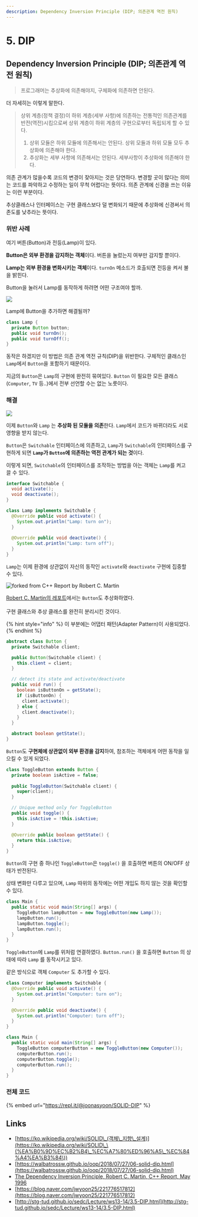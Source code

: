 ```yaml
---
description: Dependency Inversion Principle (DIP; 의존관계 역전 원칙)
---
```


# 5. DIP

## Dependency Inversion Principle (DIP; 의존관계 역전 원칙)

> 프로그래머는 추상화에 의존해야지, 구체화에 의존하면 안된다.

더 자세히는 이렇게 말한다.

> 상위 계층(정책 결정)이 하위 계층(세부 사항)에 의존하는 전통적인 의존관계를 반전(역전)시킴으로써 상위 계층이 하위 계층의 구현으로부터 독립되게 할 수 있다.
>
> 1. 상위 모듈은 하위 모듈에 의존해서는 안된다. 상위 모듈과 하위 모듈 모두 추상화에 의존해야 한다.
> 2. 추상화는 세부 사항에 의존해서는 안된다. 세부사항이 추상화에 의존해야 한다.

의존 관계가 많을수록 코드의 변경이 잦아지는 것은 당연하다. 변경할 곳이 많다는 의미는 코드를 파악하고 수정하는 일이 무척 어렵다는 뜻이다. 의존 관계에 신경을 쓰는 이유는 이런 부분이다.

추상클래스나 인터페이스는 구현 클래스보다 덜 변화되기 때문에 추상화에 신경써서 의존도를 낮추라는 뜻이다.

### 위반 사례

여기 버튼(Button)과 전등(Lamp)이 있다.

**Button은 외부 환경을 감지하는 객체**이다. 버튼을 눌렀는지 여부만 감지할 뿐이다.

**Lamp는 외부 환경을 변화시키는 객체**이다. `turnOn` 메소드가 호출되면 전등을 켜서 불을 밝힌다.

Button을 눌러서 Lamp를 동작하게 하려면 어떤 구조여야 할까.

![](<../../.gitbook/assets/image (2).png>)

Lamp에 Button을 추가하면 해결될까?

```java
class Lamp {
  private Button button;
  public void turnOn();
  public void turnOff();
}
```

동작은 하겠지만 이 방법은 의존 관계 역전 규칙(DIP)을 위반한다. 구체적인 클래스인 `Lamp`에서 `Button`을 포함하기 때문이다.

지금의 `Button`은 `Lamp`의 구현에 완전히 묶여있다. `Button` 이 필요한 모든 클래스(`Computer`, `TV` 등..)에서 전부 선언할 수는 없는 노릇이다.

### 해결

![](<../../.gitbook/assets/image (3).png>)

이제 `Button`와 `Lamp` 는 **추상화 된 모듈을 의존**한다. `Lamp`에서 코드가 바뀌더라도 서로 영향을 받지 않는다.

`Button`은 `Switchable` 인터페이스에 의존하고, `Lamp`가 `Switchable`의 인터페이스를 구현하게 되면 **`Lamp`가 `Button`에 의존하는 역전 관계가 되는 것**이다.

이렇게 되면, `Switchable`의 인터페이스를 조작하는 방법을 아는 객체는 `Lamp`를 켜고 끌 수 있다.

```java
interface Switchable {
  void activate();
  void deactivate();
}

class Lamp implements Switchable {
  @Override public void activate() {
    System.out.println("Lamp: turn on");
  }
  
  @Override public void deactivate() {
    System.out.println("Lamp: turn off");
  }
}
```

`Lamp`는 이제 환경에 상관없이 자신의 동작인 `activate`와 `deactivate` 구현에 집중할 수 있다.

![forked from C++ Report by Robert C. Martin](<../../.gitbook/assets/image (4).png>)

[Robert C. Martin의 레포트](https://web.archive.org/web/20110714224327/http://www.objectmentor.com/resources/articles/dip.pdf)에서는 `Button`도 추상화하였다.\
\
구현 클래스와 추상 클래스를 완전히 분리시킨 것이다.

{% hint style="info" %}
이 부분에는 어댑터 패턴(Adapter Pattern)이 사용되었다.
{% endhint %}

```java
abstract class Button {
  private Switchable client;

  public Button(Switchable client) {
    this.client = client;
  }

  // detect its state and activate/deactivate  
  public void run() {
    boolean isButtonOn = getState();
    if (isButtonOn) {
      client.activate();
    } else {
      client.deactivate();
    }
  }

  abstract boolean getState();
}
```

`Button`도 **구현체에 상관없이 외부 환경을 감지**하여, 참조하는 객체에게 어떤 동작을 일으킬 수 있게 되었다.

```java
class ToggleButton extends Button {
  private boolean isActive = false;
  
  public ToggleButton(Switchable client) {
    super(client);
  }

  // Unique method only for ToggleButton
  public void toggle() {
    this.isActive = !this.isActive;
  }

  @Override public boolean getState() {
    return this.isActive;
  }
}
```

`Button`의 구현 중 하나인 `ToggleButton`은 `toggle()` 을 호출하면 버튼의 ON/OFF 상태가 반전된다.

상태 변화만 다루고 있으며, `Lamp` 따위의 동작에는 어떤 개입도 하지 않는 것을 확인할 수 있다.

```java
class Main {
  public static void main(String[] args) {
    ToggleButton lampButton = new ToggleButton(new Lamp());
    lampButton.run();
    lampButton.toggle();
    lampButton.run();
  }
}
```

`ToggleButton`에 `Lamp`를 위처럼 연결하였다. `Button.run()` 을 호출하면 `Button` 의 상태에 따라 `Lamp` 를 동작시키고 있다.

같은 방식으로 객체 `Computer` 도 추가할 수 있다.

```java
class Computer implements Switchable {
  @Override public void activate() {
    System.out.println("Computer: turn on");
  }

  @Override public void deactivate() {
    System.out.println("Computer: turn off");
  }
}

class Main {
  public static void main(String[] args) {
    ToggleButton computerButton = new ToggleButton(new Computer());
    computerButton.run();
    computerButton.toggle();
    computerButton.run();
  }
}
```

### 전체 코드

{% embed url="https://repl.it/@joonasyoon/SOLID-DIP" %}

## Links

* [https://ko.wikipedia.org/wiki/SOLID\_(객체\_지향\_설계)](https://ko.wikipedia.org/wiki/SOLID\_\(%EA%B0%9D%EC%B2%B4\_%EC%A7%80%ED%96%A5\_%EC%84%A4%EA%B3%84\))
* [https://walbatrossw.github.io/oop/2018/07/27/06-solid-dip.html](https://walbatrossw.github.io/oop/2018/07/27/06-solid-dip.html)
* [The Dependency Inversion Principle, Robert C. Martin, C++ Report, May 1996](https://web.archive.org/web/20110714224327/http://www.objectmentor.com/resources/articles/dip.pdf)
* [https://blog.naver.com/jwyoon25/221776517812](https://blog.naver.com/jwyoon25/221776517812)
* [http://stg-tud.github.io/sedc/Lecture/ws13-14/3.5-DIP.html](http://stg-tud.github.io/sedc/Lecture/ws13-14/3.5-DIP.html)

